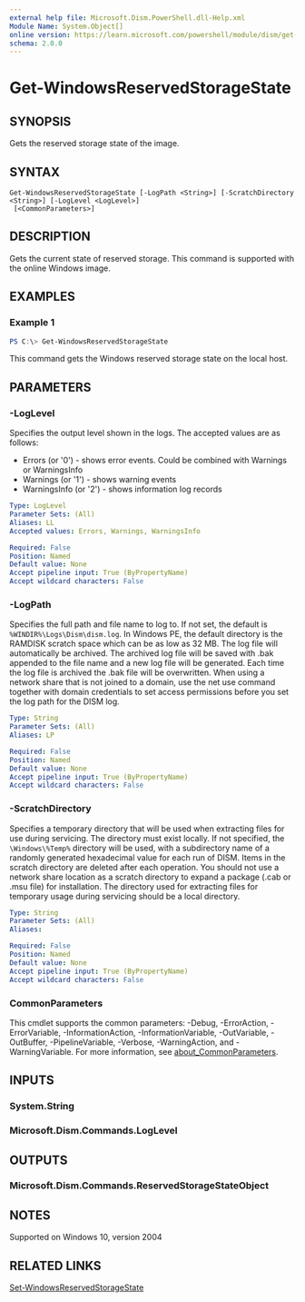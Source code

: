 ```yaml
---
external help file: Microsoft.Dism.PowerShell.dll-Help.xml
Module Name: System.Object[]
online version: https://learn.microsoft.com/powershell/module/dism/get-windowsreservedstoragestate?view=windowsserver2022-ps&wt.mc_id=ps-gethelp
schema: 2.0.0
---
```


# Get-WindowsReservedStorageState

## SYNOPSIS
Gets the reserved storage state of the image.

## SYNTAX

```
Get-WindowsReservedStorageState [-LogPath <String>] [-ScratchDirectory <String>] [-LogLevel <LogLevel>]
 [<CommonParameters>]
```

## DESCRIPTION
Gets the current state of reserved storage. This command is supported with the online Windows image.

## EXAMPLES

### Example 1
```powershell
PS C:\> Get-WindowsReservedStorageState
```

This command gets the Windows reserved storage state on the local host.

## PARAMETERS

### -LogLevel
Specifies the output level shown in the logs.
The accepted values are as follows:
- Errors (or '0') - shows error events. Could be combined with Warnings or WarningsInfo
- Warnings (or '1') - shows warning events
- WarningsInfo (or '2') - shows information log records

```yaml
Type: LogLevel
Parameter Sets: (All)
Aliases: LL
Accepted values: Errors, Warnings, WarningsInfo

Required: False
Position: Named
Default value: None
Accept pipeline input: True (ByPropertyName)
Accept wildcard characters: False
```

### -LogPath
Specifies the full path and file name to log to.
If not set, the default is `%WINDIR%\Logs\Dism\dism.log`.
In Windows PE, the default directory is the RAMDISK scratch space which can be as low as 32 MB.
The log file will automatically be archived.
The archived log file will be saved with .bak appended to the file name and a new log file will be generated.
Each time the log file is archived the .bak file will be overwritten. 
When using a network share that is not joined to a domain, use the net use command together with domain credentials to set access permissions before you set the log path for the DISM log.


```yaml
Type: String
Parameter Sets: (All)
Aliases: LP

Required: False
Position: Named
Default value: None
Accept pipeline input: True (ByPropertyName)
Accept wildcard characters: False
```

### -ScratchDirectory
Specifies a temporary directory that will be used when extracting files for use during servicing.
The directory must exist locally.
If not specified, the `\Windows\%Temp%` directory will be used, with a subdirectory name of a randomly generated hexadecimal value for each run of DISM.
Items in the scratch directory are deleted after each operation. 
You should not use a network share location as a scratch directory to expand a package (.cab or .msu file) for installation.
The directory used for extracting files for temporary usage during servicing should be a local directory.

```yaml
Type: String
Parameter Sets: (All)
Aliases:

Required: False
Position: Named
Default value: None
Accept pipeline input: True (ByPropertyName)
Accept wildcard characters: False
```

### CommonParameters
This cmdlet supports the common parameters: -Debug, -ErrorAction, -ErrorVariable, -InformationAction, -InformationVariable, -OutVariable, -OutBuffer, -PipelineVariable, -Verbose, -WarningAction, and -WarningVariable. For more information, see [about_CommonParameters](https://go.microsoft.com/fwlink/?LinkID=113216).

## INPUTS

### System.String

### Microsoft.Dism.Commands.LogLevel

## OUTPUTS

### Microsoft.Dism.Commands.ReservedStorageStateObject

## NOTES
Supported on Windows 10, version 2004

## RELATED LINKS
[Set-WindowsReservedStorageState](./Set-WindowsReservedStorageState.md)
